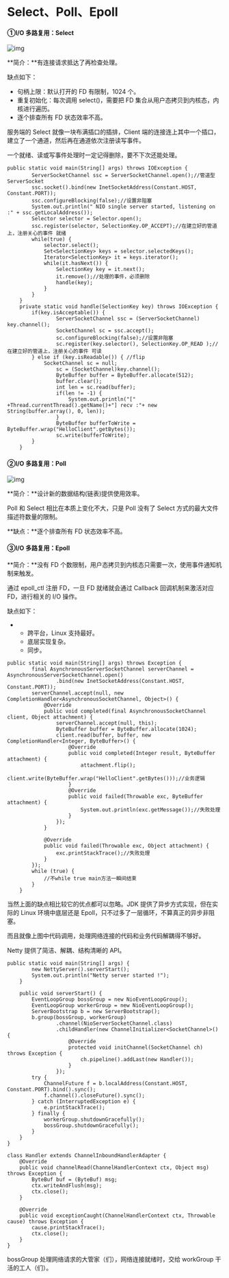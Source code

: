# Select、Poll、Epoll

#### **①I/O 多路复用：Select**

<img src="select.png" alt="img" style="zoom:100%;" />

 

 

**简介：**有连接请求抵达了再检查处理。

缺点如下：

- 句柄上限：默认打开的 FD 有限制，1024 个。 
- 重复初始化：每次调用 select()，需要把 FD 集合从用户态拷贝到内核态，内核进行遍历。 
- 逐个排查所有 FD 状态效率不高。

 

服务端的 Select 就像一块布满插口的插排，Client 端的连接连上其中一个插口，建立了一个通道，然后再在通道依次注册读写事件。

 

一个就绪、读或写事件处理时一定记得删除，要不下次还能处理。 

```
public static void main(String[] args) throws IOException {
        ServerSocketChannel ssc = ServerSocketChannel.open();//管道型ServerSocket
        ssc.socket().bind(new InetSocketAddress(Constant.HOST, Constant.PORT));
        ssc.configureBlocking(false);//设置非阻塞
        System.out.println(" NIO single server started, listening on :" + ssc.getLocalAddress());
        Selector selector = Selector.open();
        ssc.register(selector, SelectionKey.OP_ACCEPT);//在建立好的管道上，注册关心的事件 就绪
        while(true) {
            selector.select();
            Set<SelectionKey> keys = selector.selectedKeys();
            Iterator<SelectionKey> it = keys.iterator();
            while(it.hasNext()) {
                SelectionKey key = it.next();
                it.remove();//处理的事件，必须删除
                handle(key);
            }
        }
    }
    private static void handle(SelectionKey key) throws IOException {
        if(key.isAcceptable()) {
                ServerSocketChannel ssc = (ServerSocketChannel) key.channel();
                SocketChannel sc = ssc.accept();
                sc.configureBlocking(false);//设置非阻塞
                sc.register(key.selector(), SelectionKey.OP_READ );//在建立好的管道上，注册关心的事件 可读
        } else if (key.isReadable()) { //flip
            SocketChannel sc = null;
                sc = (SocketChannel)key.channel();
                ByteBuffer buffer = ByteBuffer.allocate(512);
                buffer.clear();
                int len = sc.read(buffer);
                if(len != -1) {
                    System.out.println("[" +Thread.currentThread().getName()+"] recv :"+ new String(buffer.array(), 0, len));
                }
                ByteBuffer bufferToWrite = ByteBuffer.wrap("HelloClient".getBytes());
                sc.write(bufferToWrite);
        }
    }
```

#### **②I/O 多路复用：Poll**

![img](poll.png)

 

 

**简介：**设计新的数据结构(链表)提供使用效率。

Poll 和 Select 相比在本质上变化不大，只是 Poll 没有了 Select 方式的最大文件描述符数量的限制。

**缺点：**逐个排查所有 FD 状态效率不高。

####  

#### **③I/O 多路复用：Epoll**

**简介：**没有 FD 个数限制，用户态拷贝到内核态只需要一次，使用事件通知机制来触发。

通过 epoll_ctl 注册 FD，一旦 FD 就绪就会通过 Callback 回调机制来激活对应 FD，进行相关的 I/O 操作。

 

缺点如下：

- - 跨平台，Linux 支持最好。 
  - 底层实现复杂。 
  - 同步。

```
public static void main(String[] args) throws Exception {
        final AsynchronousServerSocketChannel serverChannel = AsynchronousServerSocketChannel.open()
                .bind(new InetSocketAddress(Constant.HOST, Constant.PORT));
        serverChannel.accept(null, new CompletionHandler<AsynchronousSocketChannel, Object>() {
            @Override
            public void completed(final AsynchronousSocketChannel client, Object attachment) {
                serverChannel.accept(null, this);
                ByteBuffer buffer = ByteBuffer.allocate(1024);
                client.read(buffer, buffer, new CompletionHandler<Integer, ByteBuffer>() {
                    @Override
                    public void completed(Integer result, ByteBuffer attachment) {
                        attachment.flip();
                        client.write(ByteBuffer.wrap("HelloClient".getBytes()));//业务逻辑
                    }
                    @Override
                    public void failed(Throwable exc, ByteBuffer attachment) {
                        System.out.println(exc.getMessage());//失败处理
                    }
                });
            }

            @Override
            public void failed(Throwable exc, Object attachment) {
                exc.printStackTrace();//失败处理
            }
        });
        while (true) {
            //不while true main方法一瞬间结束
        }
    }
```

当然上面的缺点相比较它的优点都可以忽略。JDK 提供了异步方式实现，但在实际的 Linux 环境中底层还是 Epoll，只不过多了一层循环，不算真正的异步非阻塞。

 

而且就像上图中代码调用，处理网络连接的代码和业务代码解耦得不够好。


Netty 提供了简洁、解耦、结构清晰的 API。

```
public static void main(String[] args) {
        new NettyServer().serverStart();
        System.out.println("Netty server started !");
    }

    public void serverStart() {
        EventLoopGroup bossGroup = new NioEventLoopGroup();
        EventLoopGroup workerGroup = new NioEventLoopGroup();
        ServerBootstrap b = new ServerBootstrap();
        b.group(bossGroup, workerGroup)
                .channel(NioServerSocketChannel.class)
                .childHandler(new ChannelInitializer<SocketChannel>() {
                    @Override
                    protected void initChannel(SocketChannel ch) throws Exception {
                        ch.pipeline().addLast(new Handler());
                    }
                });
        try {
            ChannelFuture f = b.localAddress(Constant.HOST, Constant.PORT).bind().sync();
            f.channel().closeFuture().sync();
        } catch (InterruptedException e) {
            e.printStackTrace();
        } finally {
            workerGroup.shutdownGracefully();
            bossGroup.shutdownGracefully();
        }
    }
}

class Handler extends ChannelInboundHandlerAdapter {
    @Override
    public void channelRead(ChannelHandlerContext ctx, Object msg) throws Exception {
        ByteBuf buf = (ByteBuf) msg;
        ctx.writeAndFlush(msg);
        ctx.close();
    }

    @Override
    public void exceptionCaught(ChannelHandlerContext ctx, Throwable cause) throws Exception {
        cause.printStackTrace();
        ctx.close();
    }
}
```

bossGroup 处理网络请求的大管家（们），网络连接就绪时，交给 workGroup 干活的工人（们）。